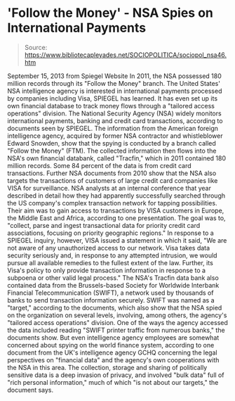 # 'Follow the Money' - NSA Spies on International Payments

> Source: https://www.bibliotecapleyades.net/SOCIOPOLITICA/sociopol_nsa46.htm

September 15, 2013
from
Spiegel Website
In 2011, the NSA possessed 180 million records
through its "Follow the
Money" branch.
The United States' NSA intelligence agency is interested in international
payments processed by companies including Visa, SPIEGEL has learned. It has
even set up its own financial database to track money flows through a
"tailored access operations" division.
The
National Security Agency (NSA)
widely monitors international payments, banking and credit card
transactions, according to documents seen by SPIEGEL.
The information from the American foreign intelligence agency, acquired by
former NSA contractor and whistleblower
Edward Snowden, show that the spying is
conducted by a branch called "Follow
the Money" (FTM).
The collected information then flows into the
NSA's own financial databank, called "Tracfin,"
which in 2011 contained 180 million records. Some 84 percent of the data is
from credit card transactions.
Further NSA documents from 2010 show that the NSA also targets the
transactions of customers of large credit card companies like VISA for
surveillance.
NSA analysts at an internal conference that year
described in detail how they had apparently successfully searched through
the US company's complex transaction network for tapping possibilities.
Their aim was to gain access to transactions by VISA customers in Europe,
the Middle East and Africa, according to one presentation.
The goal was to,
"collect, parse and ingest transactional
data for priority credit card associations, focusing on priority
geographic regions."
In response to a SPIEGEL inquiry, however, VISA
issued a statement in which it said,
"We are not aware of any unauthorized access
to our network. Visa takes data security seriously and, in response to
any attempted intrusion, we would pursue all available remedies to the
fullest extent of the law.
Further, its Visa's policy to only provide
transaction information in response to a subpoena or other valid legal
process."
The NSA's Tracfin data bank also contained data
from the Brussels-based Society for Worldwide Interbank Financial
Telecommunication (SWIFT),
a network used by thousands of banks to send transaction information
securely.
SWIFT was named as a "target," according to the
documents, which also show that the NSA spied on the organization on several
levels, involving, among others, the agency's "tailored access operations"
division.
One of the ways the agency accessed the data
included reading "SWIFT printer traffic from numerous banks," the documents
show.
But even intelligence agency employees are somewhat concerned about spying
on the world finance system, according to one document from the UK's
intelligence agency GCHQ concerning the legal perspectives on "financial
data" and the agency's own cooperations with the NSA in this area.
The collection, storage and sharing of
politically sensitive data is a deep invasion of privacy, and involved "bulk
data" full of "rich personal information," much of which "is not about our
targets," the document says.
